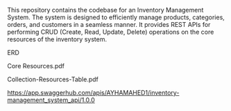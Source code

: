 This repository contains the codebase for an Inventory Management System. The system is designed to efficiently manage products, categories, orders, and customers in a seamless manner. It provides REST APIs for performing CRUD (Create, Read, Update, Delete) operations on the core resources of the inventory system.

ERD

Core Resources.pdf

Collection-Resources-Table.pdf

https://app.swaggerhub.com/apis/AYHAMAHED1/inventory-management_system_api/1.0.0
